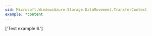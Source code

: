 ```yaml
---
uid: Microsoft.WindowsAzure.Storage.DataMovement.TransferContext
example: *content
---
```

['Test example 6.']
